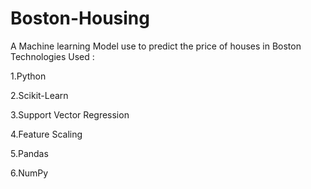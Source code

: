 # Boston-Housing
 A Machine learning Model use to predict the price of houses in Boston
 Technologies Used : 
 
  1.Python
  
  2.Scikit-Learn
  
  3.Support Vector Regression
  
  4.Feature Scaling
  
  5.Pandas
  
  6.NumPy

